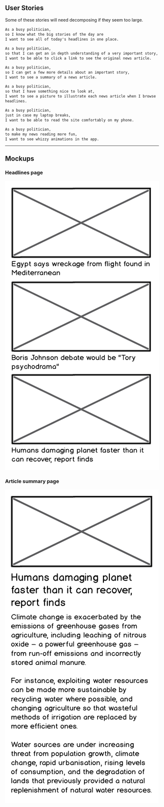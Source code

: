 ## User Stories

Some of these stories will need decomposing if they seem too large.

```
As a busy politician,
so I know what the big stories of the day are
I want to see all of today's headlines in one place.
```

```
As a busy politician,
so that I can get an in depth understanding of a very important story,
I want to be able to click a link to see the original news article.
```

```
As a busy politician,
so I can get a few more details about an important story,
I want to see a summary of a news article.
```

```
As a busy politician,
so that I have something nice to look at,
I want to see a picture to illustrate each news article when I browse headlines.
```

```
As a busy politician,
just in case my laptop breaks,
I want to be able to read the site comfortably on my phone.
```

```
As a busy politician,
to make my news reading more fun,
I want to see whizzy animations in the app.
```

------

## Mockups

### Headlines page

![Headlines page mockup](/images/news-summary-project-headlines-page-mockup.png)

### Article summary page

![Article page mockup](/images/news-summary-project-article-page-mockup.png)
